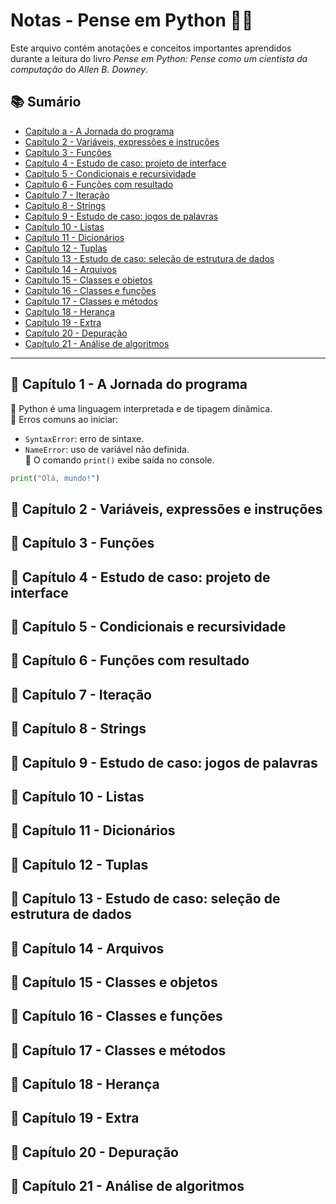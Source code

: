 # Notas - Pense em Python 📖🐍

Este arquivo contém anotações e conceitos importantes aprendidos durante a leitura do livro *Pense em Python: Pense como um cientista da computação* do *Allen B. Downey*.


## 📚 Sumário  

- [Capítulo a - A Jornada do programa](#📌-Capítulo-1---a-jornada-do-programa)
- [Capítulo 2 - Variáveis, expressões e instruções](#📌-capítulo-2---variáveis-expressões-e-instruções)  
- [Capítulo 3 - Funções](#📌-capítulo-3---funções)  
- [Capítulo 4 - Estudo de caso: projeto de interface](#📌-capítulo-4---estudo-de-caso-projeto-de-interface)  
- [Capítulo 5 - Condicionais e recursividade](#📌-capítulo-5---condicionais-e-recursividade)  
- [Capítulo 6 - Funções com resultado](#📌-capítulo-6---funções-com-resultado)  
- [Capítulo 7 - Iteração](#📌-capítulo-7---iteração)  
- [Capítulo 8 - Strings](#📌-capítulo-8---strings)  
- [Capítulo 9 - Estudo de caso: jogos de palavras](#📌-capítulo-9---estudo-de-caso-jogos-de-palavras)  
- [Capítulo 10 - Listas](#📌-capítulo-10---listas)  
- [Capítulo 11 - Dicionários](#📌-capítulo-11---dicionários)  
- [Capítulo 12 - Tuplas](#📌-capítulo-12---tuplas)  
- [Capítulo 13 - Estudo de caso: seleção de estrutura de dados](#📌-capítulo-13---estudo-de-caso-seleção-de-estrutura-de-dados)  
- [Capítulo 14 - Arquivos](#📌-capítulo-14---arquivos)  
- [Capítulo 15 - Classes e objetos](#📌-capítulo-15---classes-e-objetos)  
- [Capítulo 16 - Classes e funções](#📌-capítulo-16---classes-e-funções)  
- [Capítulo 17 - Classes e métodos](#📌-capítulo-17---classes-e-métodos)  
- [Capítulo 18 - Herança](#📌-capítulo-18---herança)  
- [Capítulo 19 - Extra](#📌-capítulo-19---extra)  
- [Capítulo 20 - Depuração](#📌-capítulo-20---depuração)  
- [Capítulo 21 - Análise de algoritmos](#📌-capítulo-21---análise-de-algoritmos)  

---

## 📌 Capítulo 1 - A Jornada do programa  
🔹 Python é uma linguagem interpretada e de tipagem dinâmica.  
🔹 Erros comuns ao iniciar:  
   - `SyntaxError`: erro de sintaxe.  
   - `NameError`: uso de variável não definida.  
🔹 O comando `print()` exibe saída no console.  
```python
print("Olá, mundo!")
```

## 📌 Capítulo 2 - Variáveis, expressões e instruções

## 📌 Capítulo 3 - Funções  

## 📌 Capítulo 4 - Estudo de caso: projeto de interface 

## 📌 Capítulo 5 - Condicionais e recursividade  

## 📌 Capítulo 6 - Funções com resultado

## 📌 Capítulo 7 - Iteração 

## 📌 Capítulo 8 - Strings  

## 📌 Capítulo 9 - Estudo de caso: jogos de palavras 

## 📌 Capítulo 10 - Listas

## 📌 Capítulo 11 - Dicionários

## 📌 Capítulo 12 - Tuplas

## 📌 Capítulo 13 - Estudo de caso: seleção de estrutura de dados

## 📌 Capítulo 14 - Arquivos

## 📌 Capítulo 15 - Classes e objetos

## 📌 Capítulo 16 - Classes e funções

## 📌 Capítulo 17 - Classes e métodos

## 📌 Capítulo 18 - Herança

## 📌 Capítulo 19 - Extra

## 📌 Capítulo 20 - Depuração

## 📌 Capítulo 21 - Análise de algoritmos
